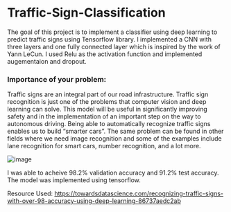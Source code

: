 # Traffic-Sign-Classification
The goal of this project is to implement a classifier using deep learning to predict traffic signs using Tensorflow library.
I implemented a CNN  with three layers and one fully connected layer which is inspired by the work of Yann LeCun. I used Relu as the activation function and implemented augementaion and dropout.

### Importance of your problem:
Traffic signs are an integral part of our road infrastructure. Traffic sign recognition is just one of the problems
that computer vision and deep learning can solve. This model will be useful in significantly improving safety and
in the implementation of an important step on the way to autonomous driving. Being able to automatically
recognize traffic signs enables us to build “smarter cars”. The same problem can be found in other fields where
we need image recognition and some of the examples include lane recognition for smart cars, number
recognition, and a lot more.

![image](https://user-images.githubusercontent.com/27828691/127936627-edbbb6d6-a56b-4356-9ee0-9af4c03dee24.png)

I was able to acheive 98.2% validation accuracy and 91.2% test accuracy. The model was implemented using tensorflow.

Resource Used:
https://towardsdatascience.com/recognizing-traffic-signs-with-over-98-accuracy-using-deep-learning-86737aedc2ab
